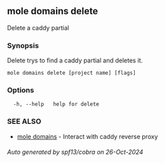 ## mole domains delete

Delete a caddy partial

### Synopsis

Delete trys to find a caddy partial and deletes it.

```
mole domains delete [project name] [flags]
```

### Options

```
  -h, --help   help for delete
```

### SEE ALSO

* [mole domains](mole_domains.md)	 - Interact with caddy reverse proxy

###### Auto generated by spf13/cobra on 26-Oct-2024
